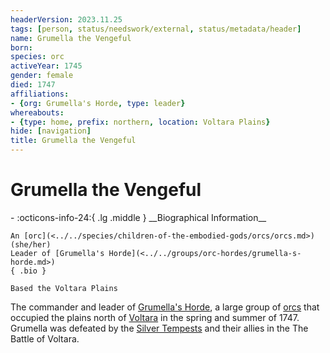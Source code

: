```yaml
---
headerVersion: 2023.11.25
tags: [person, status/needswork/external, status/metadata/header]
name: Grumella the Vengeful
born:
species: orc
activeYear: 1745
gender: female
died: 1747
affiliations:
- {org: Grumella's Horde, type: leader}
whereabouts:
- {type: home, prefix: northern, location: Voltara Plains}
hide: [navigation]
title: Grumella the Vengeful
---
```

# Grumella the Vengeful
<div class="grid cards ext-narrow-margin ext-one-column" markdown>
- :octicons-info-24:{ .lg .middle } __Biographical Information__

    An [orc](<../../species/children-of-the-embodied-gods/orcs/orcs.md>) (she/her)  
    Leader of [Grumella's Horde](<../../groups/orc-hordes/grumella-s-horde.md>)  
    { .bio }

    Based the Voltara Plains
</div>




The commander and leader of [Grumella's Horde](<../../groups/orc-hordes/grumella-s-horde.md>), a large group of [orcs](<../../species/children-of-the-embodied-gods/orcs/orcs.md>) that occupied the plains north of [Voltara](<../../gazetteer/west-coast/chardonian-empire/northern-frontier/voltara.md>) in the spring and summer of 1747. Grumella was defeated by the [Silver Tempests](<../pcs/silver-tempests/silver-tempests.md>) and their allies in the The Battle of Voltara. 